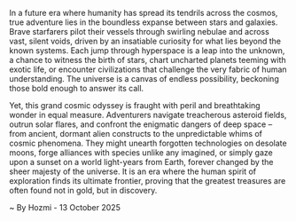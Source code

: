 
In a future era where humanity has spread its tendrils across the cosmos, true adventure lies in the boundless expanse between stars and galaxies. Brave starfarers pilot their vessels through swirling nebulae and across vast, silent voids, driven by an insatiable curiosity for what lies beyond the known systems. Each jump through hyperspace is a leap into the unknown, a chance to witness the birth of stars, chart uncharted planets teeming with exotic life, or encounter civilizations that challenge the very fabric of human understanding. The universe is a canvas of endless possibility, beckoning those bold enough to answer its call.

Yet, this grand cosmic odyssey is fraught with peril and breathtaking wonder in equal measure. Adventurers navigate treacherous asteroid fields, outrun solar flares, and confront the enigmatic dangers of deep space – from ancient, dormant alien constructs to the unpredictable whims of cosmic phenomena. They might unearth forgotten technologies on desolate moons, forge alliances with species unlike any imagined, or simply gaze upon a sunset on a world light-years from Earth, forever changed by the sheer majesty of the universe. It is an era where the human spirit of exploration finds its ultimate frontier, proving that the greatest treasures are often found not in gold, but in discovery.

~ By Hozmi - 13 October 2025
